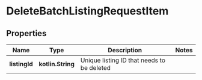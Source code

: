 
# DeleteBatchListingRequestItem

## Properties
| Name | Type | Description | Notes |
| ------------ | ------------- | ------------- | ------------- |
| **listingId** | **kotlin.String** | Unique listing ID that needs to be deleted |  |



